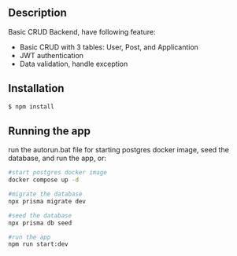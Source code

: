 ## Description

Basic CRUD Backend, have following feature:
  - Basic CRUD with 3 tables: User, Post, and Applicantion
  - JWT authentication
  - Data validation, handle exception 

## Installation

```bash
$ npm install
```

## Running the app

run the autorun.bat file for starting postgres docker image, seed the database, and run the app, or:
```bash
#start postgres docker image
docker compose up -d
```
```bash
#migrate the database
npx prisma migrate dev
```
```bash
#seed the database
npx prisma db seed
```
```bash
#run the app
npm run start:dev
```
